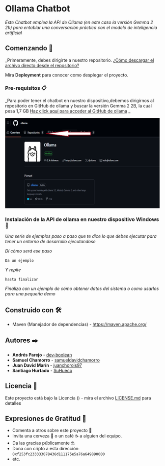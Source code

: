# Ollama Chatbot

_Este Chatbot emplea la API de Ollama (en este caso la versión Gemma 2 2b) para entablar una conversación práctica con el modelo de inteligencia artificial_

## Comenzando 🚀

_Primeramente, debes dirigirte a nuestro repositorio. [¿Cómo descargar el archivo directo desde el repositorio?](https://github.com/dev-boolean/ollama_project_)

Mira **Deployment** para conocer como desplegar el proyecto.


### Pre-requisitos 📋

_Para poder tener el chatbot en nuestro dispositivo,debemos dirigirnos al repositorio en GitHub de ollama y buscar la versión Gemma 2 2B, la cual pesa 1,7 GB [Haz click aquí para acceder al GitHub de ollama](https://github.com/ollama) _


![Imagen ilustrativa 1](https://github.com/dev-boolean/ollama_project/blob/main/REDME_resources/ollama%20repositorio.png)


### Instalación de la API de ollama en nuestro dispositivo Windows🔧

_Una serie de ejemplos paso a paso que te dice lo que debes ejecutar para tener un entorno de desarrollo ejecutandose_

_Dí cómo será ese paso_

```
Da un ejemplo
```

_Y repite_

```
hasta finalizar
```

_Finaliza con un ejemplo de cómo obtener datos del sistema o como usarlos para una pequeña demo_

## Construido con 🛠️

* Maven (Manejador de dependencias) - https://maven.apache.org/

## Autores ✒️

* **Andrés Parejo** - [dev-boolean](https://github.com/dev-boolean)
* **Samuel Chamorro** - [samueldavidchamorro](https://github.com/samueldavidchamorro)
* **Juan David Marín** - [juanchorois97](https://github.com/juanchorois97)
* **Santiago Hurtado** - [SuHueco](https://github.com/SuHueco)

## Licencia 📄

Este proyecto está bajo la Licencia () - mira el archivo [LICENSE.md](LICENSE.md) para detalles

## Expresiones de Gratitud 🎁

* Comenta a otros sobre este proyecto 📢
* Invita una cerveza 🍺 o un café ☕ a alguien del equipo. 
* Da las gracias públicamente 🤓.
* Dona con cripto a esta dirección: `0xf253fc233333078436d111175e5a76a649890000`
* etc.








